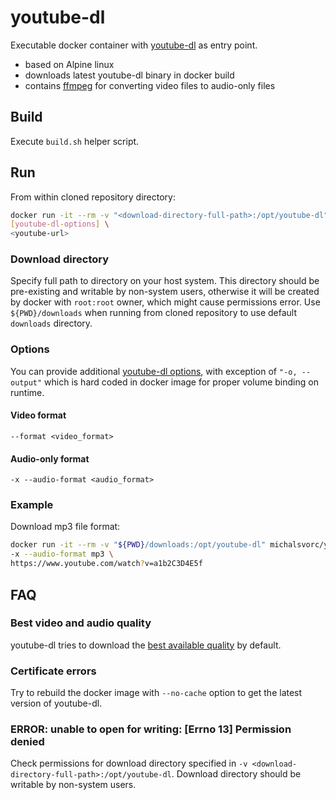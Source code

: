 # youtube-dl
Executable docker container with [youtube-dl](https://github.com/ytdl-org/youtube-dl) as entry point.
- based on Alpine linux
- downloads latest youtube-dl binary in docker build
- contains [ffmpeg](https://ffmpeg.org/) for converting video files to audio-only files

## Build
Execute `build.sh` helper script.

## Run
From within cloned repository directory:
```bash
docker run -it --rm -v "<download-directory-full-path>:/opt/youtube-dl" michalsvorc/youtube-dl \
[youtube-dl-options] \
<youtube-url>
```
### Download directory
Specify full path to directory on your host system. This directory should be pre-existing and writable by non-system users, otherwise it will be created by docker with `root:root` owner, which might cause permissions error. Use `${PWD}/downloads` when running from cloned repository to use default `downloads` directory.

### Options
You can provide additional [youtube-dl options](https://github.com/ytdl-org/youtube-dl#options), with exception of `"-o, --output"` which is hard coded in docker image for proper volume binding on runtime.

#### Video format
`--format <video_format>`

#### Audio-only format
`-x --audio-format <audio_format>`

### Example
Download mp3 file format:
```bash
docker run -it --rm -v "${PWD}/downloads:/opt/youtube-dl" michalsvorc/youtube-dl \
-x --audio-format mp3 \
https://www.youtube.com/watch?v=a1b2C3D4E5f
```

## FAQ
### Best video and audio quality
youtube-dl tries to download the [best available quality](https://github.com/ytdl-org/youtube-dl#format-selection) by default.

### Certificate errors
Try to rebuild the docker image with `--no-cache` option to get the latest version of youtube-dl.

### ERROR: unable to open for writing: [Errno 13] Permission denied
Check permissions for download directory specified in `-v <download-directory-full-path>:/opt/youtube-dl`. Download directory should be writable by non-system users.